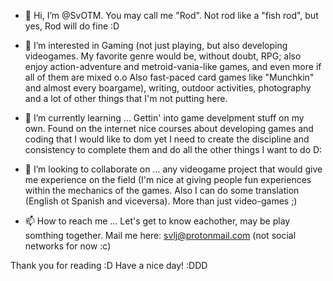 - 👋 Hi, I’m @SvOTM. You may call me "Rod". Not rod like a "fish rod", but yes, Rod will do fine :D

- 👀 I’m interested in Gaming (not just playing, but also developing videogames. My favorite genre would be, without doubt, RPG; also enjoy action-adventure and
metroid-vania-like games, and even more if all of them are mixed o.o Also fast-paced card games like "Munchkin" and almost every boargame), writing, 
outdoor activities, photography and a lot of other things that I'm not putting here.

- 🌱 I’m currently learning ... Gettin' into game develpment stuff on my own. Found on the internet nice courses about developing games and coding that I would like to dom
yet I need to create the discipline and consistency to complete them and do all the other things I want to do D:

- 💞️ I’m looking to collaborate on ... any videogame project that would give me experience on the field (I'm nice at giving people fun experiences within
the mechanics of the games. Also I can do some translation (English ot Spanish and viceversa). More than just video-games ;)

- 📫 How to reach me ... Let's get to know eachother, may be play somthing together. Mail me here: svlj@protonmail.com (not social networks for now :c)

Thank you for reading :D Have a nice day! :DDD
